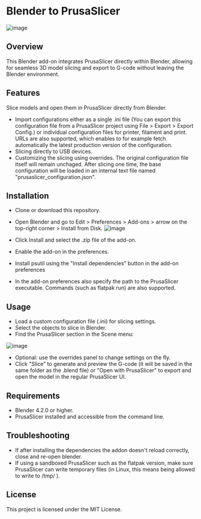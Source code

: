 # Blender to PrusaSlicer

![image](https://github.com/user-attachments/assets/9d0a8f40-cd94-46fe-8ec4-f63699a03aa9)

## Overview
This Blender add-on integrates PrusaSlicer directly within Blender, allowing for seamless 3D model slicing and export to G-code without leaving the Blender environment.

## Features
Slice models and open them in PrusaSlicer directly from Blender.
- Import configurations either as a single .ini file (You can export this configuration file from a PrusaSlicer project using File > Export > Export Config.) or individual configuration files for printer, filament and print. URLs are also supported, which enables to for example fetch automatically the latest production version of the configuration.
- Slicing directly to USB devices.
- Customizing the slicing using overrides. The original configuration file itself will remain unchaged. After slicing one time, the base configuration will be loaded in an internal text file named "prusaslicer_configuration.json".

## Installation
- Clone or download this repository.
- Open Blender and go to Edit > Preferences > Add-ons > arrow on the top-right corner > Install from Disk.
![image](https://github.com/user-attachments/assets/cc34cb88-59cb-40fb-91ea-fb14242db1f2)

- Click Install and select the .zip file of the add-on.
- Enable the add-on in the preferences.
- Install psutil using the "Install dependencies" button in the add-on preferences
- In the add-on preferences also specify the path to the PrusaSlicer executable. Commands (such as flatpak run) are also supported.

## Usage
- Load a custom configuration file (.ini) for slicing settings. 
- Select the objects to slice in Blender.
- Find the PrusaSlicer section in the Scene menu:

![image](https://github.com/user-attachments/assets/9b2c9180-a9db-4675-b65f-aed40a3c1958)
- Optional: use the overrides panel to change settings on the fly.
- Click "Slice" to generate and preview the G-code (it will be saved in the same folder as the .blend file) or "Open with PrusaSlicer" to export and open the model in the regular PrusaSlicer UI.

## Requirements
- Blender 4.2.0 or higher.
- PrusaSlicer installed and accessible from the command line.

## Troubleshooting
- If after installing the dependencies the addon doesn't reload correctly, close and re-open blender. 
- If using a sandboxed PrusaSlicer such as the flatpak version, make sure PrusaSlicer can write temporary files (in Linux, this means being allowed to write to /tmp/ ).

## License
This project is licensed under the MIT License.
